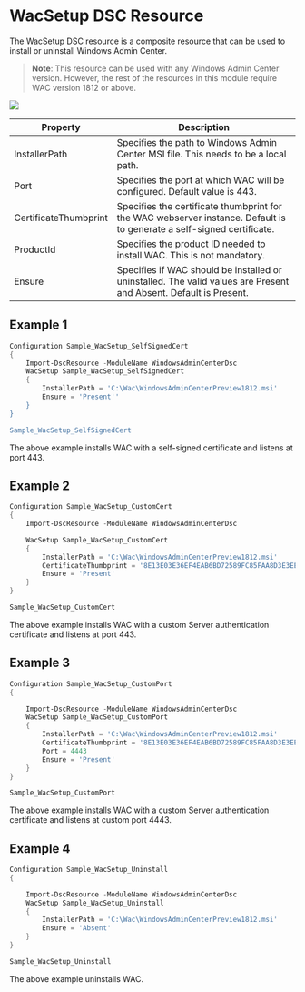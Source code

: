 # WacSetup DSC Resource

The WacSetup DSC resource is a composite resource that can be used to install or uninstall Windows Admin Center.

> **Note**: This resource can be used with any Windows Admin Center version. However, the rest of the resources in this module require WAC version 1812 or above.

![](https://i.imgur.com/86JukDS.png)

| Property              | Description                                                  |
| --------------------- | ------------------------------------------------------------ |
| InstallerPath         | Specifies the path to Windows Admin Center MSI file. This needs to be a local path. |
| Port                  | Specifies the port at which WAC will be configured. Default value is 443. |
| CertificateThumbprint | Specifies the certificate thumbprint for the WAC webserver instance. Default is to generate a self-signed certificate. |
| ProductId             | Specifies the product ID needed to install WAC. This is not mandatory. |
| Ensure                | Specifies if WAC should be installed or uninstalled. The valid values are Present and Absent. Default is Present. |

## Example 1

```powershell
Configuration Sample_WacSetup_SelfSignedCert
{
    Import-DscResource -ModuleName WindowsAdminCenterDsc
    WacSetup Sample_WacSetup_SelfSignedCert
    {
    	InstallerPath = 'C:\Wac\WindowsAdminCenterPreview1812.msi'
    	Ensure = 'Present''
    }
}

Sample_WacSetup_SelfSignedCert
```

The above example installs WAC with a self-signed certificate and listens at port 443.

## Example 2

```powershell
Configuration Sample_WacSetup_CustomCert
{
	Import-DscResource -ModuleName WindowsAdminCenterDsc

	WacSetup Sample_WacSetup_CustomCert
	{
		InstallerPath = 'C:\Wac\WindowsAdminCenterPreview1812.msi'
		CertificateThumbprint = '8E13E03E36EF4EAB6BD72589FC85FAA8D3E3EE41'
		Ensure = 'Present'
	}
}

Sample_WacSetup_CustomCert
```

The above example installs WAC with a custom Server authentication certificate and listens at port 443.

## Example 3

```powershell
Configuration Sample_WacSetup_CustomPort
{

	Import-DscResource -ModuleName WindowsAdminCenterDsc
	WacSetup Sample_WacSetup_CustomPort
	{
		InstallerPath = 'C:\Wac\WindowsAdminCenterPreview1812.msi'
		CertificateThumbprint = '8E13E03E36EF4EAB6BD72589FC85FAA8D3E3EE41'
		Port = 4443
		Ensure = 'Present'
	}
}

Sample_WacSetup_CustomPort
```

The above example installs WAC with a custom Server authentication certificate and listens at custom port 4443.

## Example 4

```powershell
Configuration Sample_WacSetup_Uninstall
{

	Import-DscResource -ModuleName WindowsAdminCenterDsc
	WacSetup Sample_WacSetup_Uninstall
	{
		InstallerPath = 'C:\Wac\WindowsAdminCenterPreview1812.msi'
		Ensure = 'Absent'
	}
}

Sample_WacSetup_Uninstall
```

The above example uninstalls WAC.

